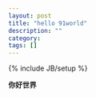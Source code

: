```yaml
---
layout: post
title: "hello 91world"
description: ""
category: 
tags: []
---
```

{% include JB/setup %}


**你好世界**